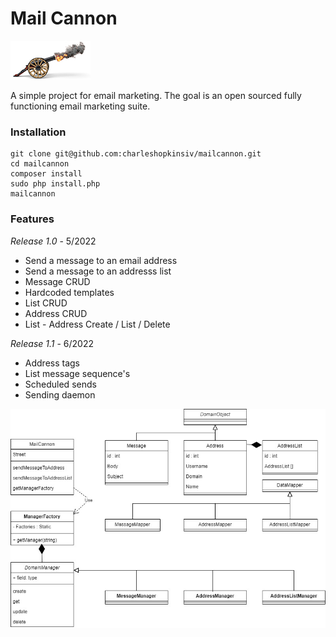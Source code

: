 # Mail Cannon
![UML Class Diagram](https://raw.githubusercontent.com/charleshopkinsiv/mailcannon/main/public/img/cannon.jpg)

A simple project for email marketing. The goal is an open sourced fully functioning email marketing suite.


### Installation

```
git clone git@github.com:charleshopkinsiv/mailcannon.git
cd mailcannon
composer install
sudo php install.php
mailcannon
```


### Features

*Release 1.0* - 5/2022
* Send a message to an email address
* Send a message to an addresss list
* Message CRUD
* Hardcoded templates
* List CRUD
* Address CRUD
* List - Address Create / List / Delete

*Release 1.1* - 6/2022
* Address tags
* List message sequence's
* Scheduled sends
* Sending daemon


![UML Class Diagram](https://raw.githubusercontent.com/charleshopkinsiv/mailcannon/main/public/img/uml.jpg)


